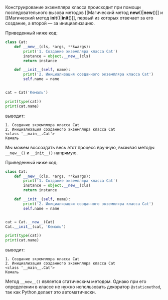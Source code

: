 

Конструирование экземпляра класса происходит при помощи последовательного вызова методов [[Магический метод __new__()|__new__()]] и [[Магический метод __init__()|__init__()]], первый из которых отвечает за его создание, а второй — за инициализацию.

Приведенный ниже код:

```python
class Cat:
    def __new__(cls, *args, **kwargs):
        print('1. Создание экземпляра класса Cat')
        instance = object.__new__(cls)
        return instance

    def __init__(self, name):
        print('2. Инициализация созданного экземпляра класса Cat')
        self.name = name


cat = Cat('Кемаль')

print(type(cat))
print(cat.name)
```

выводит:

```no-highlight
1. Создание экземпляра класса Cat
2. Инициализация созданного экземпляра класса Cat
<class '__main__.Cat'>
Кемаль
```

Мы можем воссоздать весь этот процесс вручную, вызывая методы `__new__()` и `__init__()` напрямую.

Приведенный ниже код:

```python
class Cat:
    def __new__(cls, *args, **kwargs):
        print('1. Создание экземпляра класса Cat')
        instance = object.__new__(cls)
        return instance

    def __init__(self, name):
        print('2. Инициализация созданного экземпляра класса Cat')
        self.name = name


cat = Cat.__new__(Cat)
Cat.__init__(cat, 'Кемаль')

print(type(cat))
print(cat.name)
```

выводит:

```no-highlight
1. Создание экземпляра класса Cat
2. Инициализация созданного экземпляра класса Cat
<class '__main__.Cat'>
Кемаль
```

Метод `__new__()` является статическим методом. Однако при его определении в классе не нужно использовать декоратор `@staticmethod`, так как Python делает это автоматически.